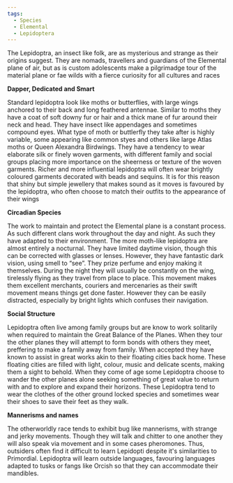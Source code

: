```yaml
---
tags:
  - Species
  - Elemental
  - Lepidoptera
---
```

The Lepidoptra, an insect like folk, are as mysterious and strange as their origins suggest. They are nomads, travellers and guardians of the Elemental plane of air, but as is custom adolescents make a pilgrimadge tour of the material plane or fae wilds with a fierce curiosity for all cultures and races    

**Dapper, Dedicated and Smart**

Standard lepidoptra look like moths or butterflies, with large wings anchored to their back and long feathered antennae. Similar to moths they have a coat of soft downy fur or hair and a thick mane of fur around their neck and head. They have insect like appendages and sometimes compound eyes. What type of moth or buttlerfly they take after is highly variable, some appearing like common styes and others like large Atlas moths or Queen Alexandra Birdwings. They have a tendency to wear elaborate silk or finely woven garments, with different family and social groups placing more importance on the sheerness or texture of the woven garments. Richer and more influential lepidoptra will often wear brightly coloured garments decorated with beads and sequins. It is for this reason that shiny but simple jewellery that makes sound as it moves is favoured by the lepidoptra, who often choose to match their outfits to the appearance of their wings    

**Circadian Species**

The work to maintain and protect the Elemental plane is a constant process. As such different clans work throughout the day and night. As such they have adapted to their environment. The more moth-like lepidoptra are almost entirely a nocturnal. They have limited daytime vision, though this can be corrected with glasses or lenses. However, they have fantastic dark vision, using smell to “see”. They prize perfume and enjoy making it themselves. During the night they will usually be constantly on the wing, tirelessly flying as they travel from place to place. This movement makes them excellent merchants, couriers and mercenaries as their swift movement means things get done faster. However they can be easily distracted, especially by bright lights which confuses their navigation.    

**Social Structure**

Lepidoptra often live among family groups but are know to work solitarily when required to maintain the Great Balance of the Planes. When they tour the other planes they will attempt to form bonds with others they meet, preffering to make a family away from family. When accepted they have known to assist in great works akin to their floating cities back home. These floating cities are filled with light, colour, music and delicate scents, making them a sight to behold. When they come of age some Lepidoptra choose to wander the other planes alone seeking something of great value to return with and to explore and expand their horizons. These Lepidoptra tend to wear the clothes of the other ground locked species and sometimes wear their shoes to save their feet as they walk.  

**Mannerisms and names**

The otherworldly race tends to exhibit bug like mannerisms, with strange and jerky movements. Though they will talk and chitter to one another they will also speak via movement and in some cases pheromones. Thus, outsiders often find it difficult to learn Lepidopti despite it's similarities to Primordial. Lepidoptra will learn outside languages, favouring languages adapted to tusks or fangs like Orcish so that they can accommodate their mandibles.